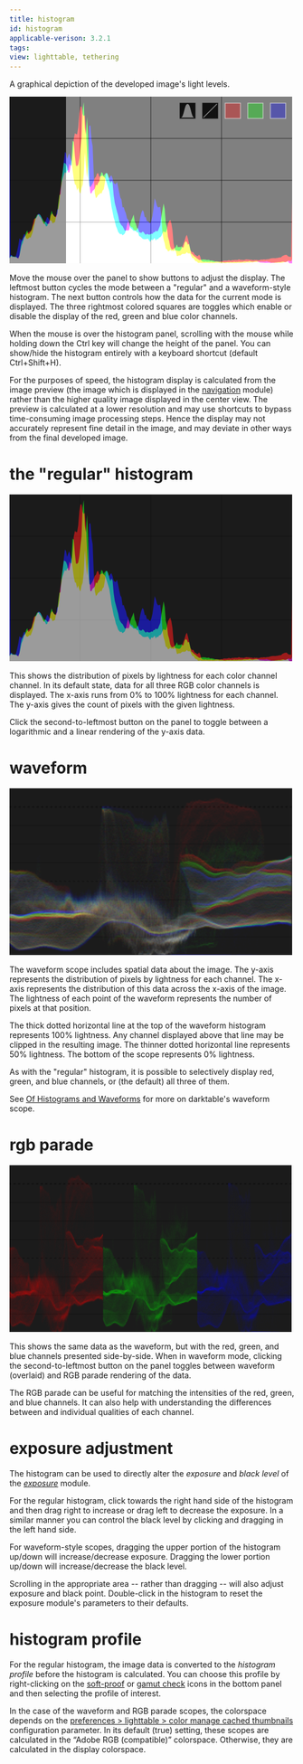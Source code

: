 ```yaml
---
title: histogram
id: histogram
applicable-verison: 3.2.1
tags: 
view: lighttable, tethering
---
```


A graphical depiction of the developed image's light levels.

![histogram](./histogram/histogram.png#w33)

Move the mouse over the panel to show buttons to adjust the display. The leftmost button cycles the mode between a "regular" and a waveform-style histogram. The next button controls how the data for the current mode is displayed. The three rightmost colored squares are toggles which enable or disable the display of the red, green and blue color channels.  

When the mouse is over the histogram panel, scrolling with the mouse while holding down the Ctrl key will change the height of the panel. You can show/hide the histogram entirely with a keyboard shortcut (default Ctrl+Shift+H).

For the purposes of speed, the histogram display is calculated from the image preview (the image which is displayed in the [navigation](../darkroom/navigation.md) module) rather than the higher quality image displayed in the center view. The preview is calculated at a lower resolution and may use shortcuts to bypass time-consuming image processing steps. Hence the display may not accurately represent fine detail in the image, and may deviate in other ways from the final developed image.

# the "regular" histogram

![histogram-regular](./histogram/histogram-regular.png#w33)

This shows the distribution of pixels by lightness for each color channel channel. In its default state, data for all three RGB color channels is displayed. The x-axis runs from 0% to 100% lightness for each channel. The y-axis gives the count of pixels with the given lightness.

Click the second-to-leftmost button on the panel to toggle between a logarithmic and a linear rendering of the y-axis data.

# waveform

![histogram-waveform](./histogram/histogram-waveform.png#w33)

The waveform scope includes spatial data about the image. The y-axis represents the distribution of pixels by lightness for each channel. The x-axis represents the distribution of this data across the x-axis of the image. The lightness of each point of the waveform represents the number of pixels at that position.  

The thick dotted horizontal line at the top of the waveform histogram represents 100% lightness. Any channel displayed above that line may be clipped in the resulting image. The thinner dotted horizontal line represents 50% lightness. The bottom of the scope represents 0% lightness.  

As with the "regular" histogram, it is possible to selectively display red, green, and blue channels, or (the default) all three of them.  

See [Of Histograms and Waveforms](https://www.darktable.org/2013/12/of-histograms-and-waveforms/) for more on darktable's waveform scope.

# rgb parade

![histogram-parade](./histogram/histogram-parade.png#w33)

This shows the same data as the waveform, but with the red, green, and blue channels presented side-by-side. When in waveform mode, clicking the second-to-leftmost button on the panel toggles between waveform (overlaid) and RGB parade rendering of the data.  

The RGB parade can be useful for matching the intensities of the red, green, and blue channels. It can also help with understanding the differences between and individual qualities of each channel.

# exposure adjustment

The histogram can be used to directly alter the _exposure_ and _black level_ of the [_exposure_](../../processing-modules/exposure.md) module.

For the regular histogram, click towards the right hand side of the histogram and then drag right to increase or drag left to decrease the exposure. In a similar manner you can control the black level by clicking and dragging in the left hand side.

For waveform-style scopes, dragging the upper portion of the histogram up/down will increase/decrease exposure. Dragging the lower portion up/down will increase/decrease the black level.  

Scrolling in the appropriate area -- rather than dragging -- will also adjust exposure and black point. Double-click in the histogram to reset the exposure module's parameters to their defaults.

# histogram profile

For the regular histogram, the image data is converted to the _histogram profile_ before the histogram is calculated. You can choose this profile by right-clicking on the [soft-proof](../darkroom/soft-proof.md) or [gamut check](../darkroom/gamut.md) icons in the bottom panel and then selecting the profile of interest.  

In the case of the waveform and RGB parade scopes, the colorspace depends on the [preferences > lighttable > color manage cached thumbnails](../../../preferences-settings/lighttable.md) configuration parameter. In its default (true) setting, these scopes are calculated in the “Adobe RGB (compatible)” colorspace. Otherwise, they are calculated in the display colorspace.
